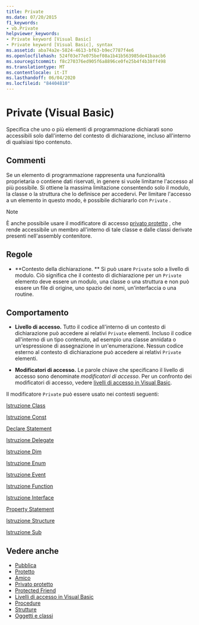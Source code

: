 ```yaml
---
title: Private
ms.date: 07/20/2015
f1_keywords:
- vb.Private
helpviewer_keywords:
- Private keyword [Visual Basic]
- Private keyword [Visual Basic], syntax
ms.assetid: aba74a2e-5824-4613-bf63-b9ec7787f4e6
ms.openlocfilehash: 524f03e77e075bef08a1b41b563985de41baacb6
ms.sourcegitcommit: f8c270376ed905f6a8896ce0fe25b4f4b38ff498
ms.translationtype: MT
ms.contentlocale: it-IT
ms.lasthandoff: 06/04/2020
ms.locfileid: "84404810"
---
```

# <a name="private-visual-basic"></a>Private (Visual Basic)
Specifica che uno o più elementi di programmazione dichiarati sono accessibili solo dall'interno del contesto di dichiarazione, incluso all'interno di qualsiasi tipo contenuto.  
  
## <a name="remarks"></a>Commenti  
 Se un elemento di programmazione rappresenta una funzionalità proprietaria o contiene dati riservati, in genere si vuole limitarne l'accesso al più possibile. Si ottiene la massima limitazione consentendo solo il modulo, la classe o la struttura che lo definisce per accedervi. Per limitare l'accesso a un elemento in questo modo, è possibile dichiararlo con `Private` .  

> [!NOTE]
> È anche possibile usare il modificatore di accesso [privato protetto](private-protected.md) , che rende accessibile un membro all'interno di tale classe e dalle classi derivate presenti nell'assembly contenitore.

## <a name="rules"></a>Regole  

- **Contesto della dichiarazione. ** Si può usare `Private` solo a livello di modulo. Ciò significa che il contesto di dichiarazione per un `Private` elemento deve essere un modulo, una classe o una struttura e non può essere un file di origine, uno spazio dei nomi, un'interfaccia o una routine.  
  
## <a name="behavior"></a>Comportamento  
  
- **Livello di accesso.** Tutto il codice all'interno di un contesto di dichiarazione può accedere ai relativi `Private` elementi. Incluso il codice all'interno di un tipo contenuto, ad esempio una classe annidata o un'espressione di assegnazione in un'enumerazione. Nessun codice esterno al contesto di dichiarazione può accedere ai relativi `Private` elementi.  
  
- **Modificatori di accesso.** Le parole chiave che specificano il livello di accesso sono denominate *modificatori di accesso*. Per un confronto dei modificatori di accesso, vedere [livelli di accesso in Visual Basic](../../programming-guide/language-features/declared-elements/access-levels.md).  
  
 Il modificatore `Private` può essere usato nei contesti seguenti:  
  
 [Istruzione Class](../statements/class-statement.md)  
  
 [Istruzione Const](../statements/const-statement.md)  
  
 [Declare Statement](../statements/declare-statement.md)  
  
 [Istruzione Delegate](../statements/delegate-statement.md)  
  
 [Istruzione Dim](../statements/dim-statement.md)  
  
 [Istruzione Enum](../statements/enum-statement.md)  
  
 [Istruzione Event](../statements/event-statement.md)  
  
 [Istruzione Function](../statements/function-statement.md)  
  
 [Istruzione Interface](../statements/interface-statement.md)  
  
 [Property Statement](../statements/property-statement.md)  
  
 [Istruzione Structure](../statements/structure-statement.md)  
  
 [Istruzione Sub](../statements/sub-statement.md)  
  
## <a name="see-also"></a>Vedere anche

- [Pubblica](public.md)
- [Protetto](protected.md)
- [Amico](friend.md)
- [Privato protetto](./private-protected.md)
- [Protected Friend](./protected-friend.md)
- [Livelli di accesso in Visual Basic](../../programming-guide/language-features/declared-elements/access-levels.md)
- [Procedure](../../programming-guide/language-features/procedures/index.md)
- [Strutture](../../programming-guide/language-features/data-types/structures.md)
- [Oggetti e classi](../../programming-guide/language-features/objects-and-classes/index.md)

